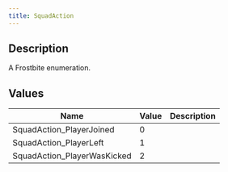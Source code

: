 ```yaml
---
title: SquadAction
---
```

## Description

A Frostbite enumeration.

## Values

| Name                         | Value | Description |
| ---------------------------- | ----- | ----------- |
| SquadAction\_PlayerJoined    | 0     |             |
| SquadAction\_PlayerLeft      | 1     |             |
| SquadAction\_PlayerWasKicked | 2     |             |
